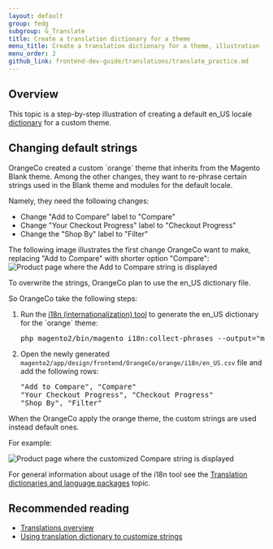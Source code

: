 ```yaml
---
layout: default  
group: fedg
subgroup: G_Translate
title: Create a translation dictionary for a theme
menu_title: Create a translation dictionary for a theme, illustration
menu_order: 2
github_link: frontend-dev-guide/translations/translate_practice.md
---
```


<h2>Overview</h2>

This topic is a step-by-step illustration of creating a default en_US locale <a href="{{site.gdeurl}}frontend-dev-guide/translations/#translate_terms">dictionary</a> for a custom theme. 

<h2 id="theme">Changing default strings</h2>
OrangeCo created a custom `orange` theme that inherits from the Magento Blank theme.
Among the other changes, they want to re-phrase certain strings used in the Blank theme and modules for the default locale. 

Namely, they need the following changes:
<ul>
<li>
Change "Add to Compare" label to "Compare"
</li>
<li>
Change "Your Checkout Progress" label to "Checkout Progress"
<li>
Change the "Shop By" label to "Filter"
</li>
</ul>

The following image illustrates the first change OrangeCo want to make, replacing "Add to Compare" with shorter option "Compare":
<img src="{{ site.baseurl }}common/images/fdg_trans_bag.png" alt="Product page where the Add to Compare string is displayed"> 

To overwrite the strings, OrangeCo plan to use the en_US dictionary file. 

So OrangeCo take the following steps:

<ol>

<li>
Run the <a href="{{site.gdeurl}}config-guide/cli/config-cli-subcommands-i18n.html#config-cli-subcommands-xlate-dict">i18n (internationalization) tool</a> to generate the en_US dictionary for the `orange` theme:
<pre>
php magento2/bin/magento i18n:collect-phrases --output="magento2/app/design/frontend/OrangeCo/orange/i18n/en_US.csv" magento2/app/design/frontend/OrangeCo/orange
</pre>
</li>
<li>

Open the newly generated `magento2/app/design/frontend/OrangeCo/orange/i18n/en_US.csv` file and add the following rows:

<pre>
"Add to Compare", "Compare"
"Your Checkout Progress", "Checkout Progress"
"Shop By", "Filter"
</pre>
</li>

</ol>

When the OrangeCo apply the orange theme, the custom strings are used instead default ones. 

For example:

<img src="{{ site.baseurl }}common/images/fdg_translations_bag2.png" alt="Product page where the customized Compare string is displayed"> 

For general information about usage of the i18n tool see the <a href="{{site.gdeurl}}config-guide/cli/config-cli-subcommands-i18n.html#config-cli-subcommands-xlate-dict">Translation dictionaries and language packages</a> topic.

## Recommended reading ##
- <a href="{{site.gdeurl}}frontend-dev-guide/translations/xlate.html">Translations overview</a>
- <a href="{{site.gdeurl}}frontend-dev-guide/translations/theme_dictionary.html">Using translation dictionary to customize strings</a>